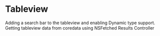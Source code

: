 Tableview
=========

Adding a search bar to the tableview and enabling Dynamic type support. Getting tableview data from coredata using NSFetched Results Controller
